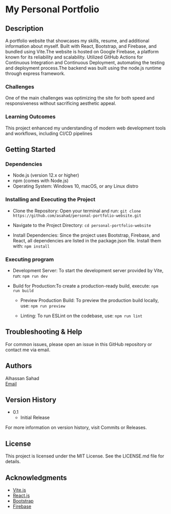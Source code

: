 # My Personal Portfolio

## Description

A portfolio website that showcases my skills, resume, and additional information
about myself. Built with React, Bootstrap, and Firebase, and bundled using
Vite.The website is hosted on Google Firebase, a platform known for its
reliability and scalability. Utilized GitHub Actions for Continuous Integration
and Continuous Deployment, automating the testing and deployment process.The backend was built using the node.js runtime through express framework.

### Challenges

One of the main challenges was optimizing the site for both speed and
responsiveness without sacrificing aesthetic appeal.

### Learning Outcomes

This project enhanced my understanding of modern web development tools and
workflows, including CI/CD pipelines

## Getting Started

### Dependencies

- Node.js (version 12.x or higher)
- npm (comes with Node.js)
- Operating System: Windows 10, macOS, or any Linux distro

### Installing and Executing the Project

- Clone the Repository: Open your terminal and run:
  `git clone https://github.com/asahad/personal-portfolio-website.git`

- Navigate to the Project Directory: `cd personal-portfolio-website`

- Install Dependencies: Since the project uses Bootstrap, Firebase, and React,
  all dependencies are listed in the package.json file. Install them with:
  `npm install`

### Executing program

- Development Server: To start the development server provided by Vite, run:
  `npm run dev`

- Build for Production:To create a production-ready build, execute:
  `npm run build`

  - Preview Production Build: To preview the production build locally, use:
    `npm run preview`

  - Linting: To run ESLint on the codebase, use: `npm run lint`

## Troubleshooting & Help

For common issues, please open an issue in this GitHub repository or contact me
via email.

## Authors

Alhassan Sahad  
[Email](mailto:alhassansahad24@gmail.com)

## Version History

- 0.1
  - Initial Release

For more information on version history, visit Commits or Releases.

## License

This project is licensed under the MIT License. See the LICENSE.md file for
details.

## Acknowledgments

- [Vite.js](https://vitejs.dev/)
- [React.js](https://react.dev/)
- [Bootstrap](https://getbootstrap.com/)
- [Firebase](https://firebase.google.com/)
